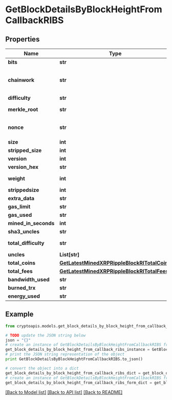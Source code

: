 # GetBlockDetailsByBlockHeightFromCallbackRIBS


## Properties
Name | Type | Description | Notes
------------ | ------------- | ------------- | -------------
**bits** | **str** | Represents a specific sub-unit of Zcash. Bits have two-decimal precision | 
**chainwork** | **str** | Represents a hexadecimal number of all the hashes necessary to produce the current chain. E.g., when converting 0000000000000000000000000000000000000000000086859f7a841475b236fd to a decimal you get 635262017308958427068157 hashes, or 635262 exahashes. | 
**difficulty** | **str** | Represents a mathematical value of how hard it is to find a valid hash for this block. | 
**merkle_root** | **str** | Defines the single and final (root) node of a Merkle tree. It is the combined hash of all transactions&#39; hashes that are part of a blockchain block. | 
**nonce** | **str** | Represents the sequential running number for an address, starting from 0 for the first transaction. E.g., if the nonce of a transaction is 10, it would be the 11th transaction sent from the sender&#39;s address. | 
**size** | **int** | Represents the total size of the block in Bytes. | 
**stripped_size** | **int** | Defines the numeric representation of the block size excluding the witness data. | 
**version** | **int** | Represents the transaction version number. | 
**version_hex** | **str** | Is the hexadecimal string representation of the block&#39;s version. | 
**weight** | **int** | Represents a measurement to compare the size of different transactions to each other in proportion to the block size limit. | 
**strippedsize** | **int** | Defines the numeric representation of the block size excluding the witness data. | 
**extra_data** | **str** | Represents any data that can be included by the miner in the block. | 
**gas_limit** | **str** | Represents the amount of gas used by this specific transaction alone. | 
**gas_used** | **str** | Represents the exact unit of gas that was used for the transaction. | 
**mined_in_seconds** | **int** | Specifies the amount of time required for the block to be mined in seconds. | 
**sha3_uncles** | **str** | Defines the combined hash of all uncles for a given parent. | 
**total_difficulty** | **str** | Defines the total difficulty of the chain until this block, i.e. how difficult it is for a specific miner to mine a new block. | 
**uncles** | **List[str]** |  | 
**total_coins** | [**GetLatestMinedXRPRippleBlockRITotalCoins**](GetLatestMinedXRPRippleBlockRITotalCoins.md) |  | 
**total_fees** | [**GetLatestMinedXRPRippleBlockRITotalFees**](GetLatestMinedXRPRippleBlockRITotalFees.md) |  | 
**bandwidth_used** | **str** | Represents the bandwidth used for the transaction. | 
**burned_trx** | **str** | Represents the block burned TRX. | 
**energy_used** | **str** | Representats the used energy for the transaction. | 

## Example

```python
from cryptoapis.models.get_block_details_by_block_height_from_callback_ribs import GetBlockDetailsByBlockHeightFromCallbackRIBS

# TODO update the JSON string below
json = "{}"
# create an instance of GetBlockDetailsByBlockHeightFromCallbackRIBS from a JSON string
get_block_details_by_block_height_from_callback_ribs_instance = GetBlockDetailsByBlockHeightFromCallbackRIBS.from_json(json)
# print the JSON string representation of the object
print GetBlockDetailsByBlockHeightFromCallbackRIBS.to_json()

# convert the object into a dict
get_block_details_by_block_height_from_callback_ribs_dict = get_block_details_by_block_height_from_callback_ribs_instance.to_dict()
# create an instance of GetBlockDetailsByBlockHeightFromCallbackRIBS from a dict
get_block_details_by_block_height_from_callback_ribs_form_dict = get_block_details_by_block_height_from_callback_ribs.from_dict(get_block_details_by_block_height_from_callback_ribs_dict)
```
[[Back to Model list]](../README.md#documentation-for-models) [[Back to API list]](../README.md#documentation-for-api-endpoints) [[Back to README]](../README.md)


